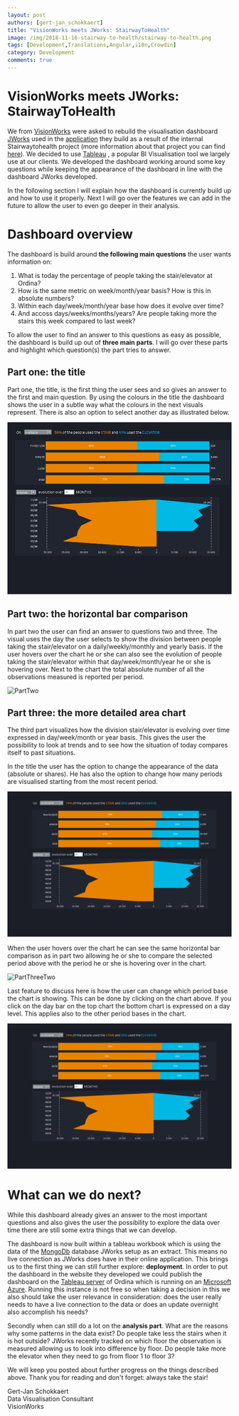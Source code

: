 ```yaml
---
layout: post
authors: [gert-jan_schokkaert]
title: "VisionWorks meets JWorks: StairwayToHealth"
image: /img/2018-11-16-stairway-to-health/stairway-to-health.png
tags: [Development,Translations,Angular,i18n,Crowdin]
category: Development
comments: true
---
```


# VisionWorks meets JWorks: StairwayToHealth
We from [VisionWorks][] were asked to rebuild the visualisation dashboard [JWorks][] used in the [application][] they build as a result of the internal Stairwaytohealth project (more information about that project you can find [here][]). We decided to use [Tableau][] , a popular BI Visualisation tool we largely use at our clients. We developed the dashboard working around some key questions while keeping the appearance of the dashboard in line with the dashboard JWorks developed.

In the following section I will explain how the dashboard is currently build up and how to use it properly. Next I will go over the features we can add in the future to allow the user to even go deeper in their analysis.

# Dashboard overview

The dashboard is build around **the following main questions** the user wants information on:
1. What is today the percentage of people taking the stair/elevator at Ordina?
2. How is the same metric on week/month/year basis? How is this in absolute numbers?
3. Within each day/week/month/year base how does it evolve over time?
4. And accoss days/weeks/months/years? Are people taking more the stairs this week compared to last week?

To allow the user to find an answer to this questions as easy as possible, the dashboard is build up out of **three main parts**. I will go over these parts and highlight which question(s) the part tries to answer.

## Part one: the title

Part one, the title, is the first thing the user sees and so gives an answer to the first and main question. By using the colours in the title the dashboard shows the user in a subtle way what the colours in the next visuals represent. There is also an option to select another day as illustrated below.

![PartOne](/img/2018-11-16-stairway-to-health/PartOne.gif)

## Part two: the horizontal bar comparison

In part two the user can find an answer to questions two and three. The visual uses the day the user selects to show the division between people taking the stair/elevator on a daily/weekly/monthly and yearly basis. If the user hovers over the chart he or she can also see the evolution of people taking the stair/elevator within that day/week/month/year he or she is hovering over. Next to the chart the total absolute number of all the observations measured is reported per period.

![PartTwo](/img/2018-11-16-stairway-to-health/PartTwo.gif)

## Part three: the more detailed area chart

The third part visualizes how the division stair/elevator is evolving over time expressed in day/week/month or year basis. This gives the user the possibility to look at trends and to see how the situation of today compares itself to past situations. 

In the title the user has the option to change the appearance of the data (absolute or shares). He has also the option to change how many periods are visualised starting from the most recent period.

![PartThreeOne](/img/2018-11-16-stairway-to-health/PartThreeOne.gif)

When the user hovers over the chart he can see the same horizontal bar comparison as in part two allowing he or she to compare the selected period above with the period he or she is hovering over in the chart.

![PartThreeTwo](/img/2018-11-16-stairway-to-health/PartThreeTwo.gif)

Last feature to discuss here is how the user can change which period base the chart is showing. This can be done by clicking on the chart above. If you click on the day bar on the top chart the bottom chart is expressed on a day level. This applies also to the other period bases in the chart.

![PartThreeThree](/img/2018-11-16-stairway-to-health/PartThreeThree.gif)

# What can we do next?

While this dashboard already gives an answer to the most important questions and also gives the user the possibility to explore the data over time there are still some extra things that we can develop.

The dashboard is now built within a tableau workbook which is using the data of the [MongoDb][] database JWorks setup as an extract. This means no live connection as JWorks does have in their online application. This brings us to the first thing we can still further explore: **deployment**. In order to put the dashboard in the website they developed we could publish the dashboard on the [Tableau server][] of Ordina which is running on an [Microsoft Azure][]. Running this instance is not free so when taking a decision in this we also should take the user relevance in consideration: does the user really needs to have a live connection to the data or does an update overnight also accomplish his needs?

Secondly when can still do a lot on the **analysis part**. What are the reasons why some patterns in the data exist? Do people take less the stairs when it is hot outside? 
JWorks recently tracked on which floor the observation is measured allowing us to look into difference by floor. Do people take more the elevator when they need to go from floor 1 to floor 3?

We will keep you posted about further progress on the things described above. Thank you for reading and don't forget: always take the stair!



Gert-Jan Schokkaert   
Data Visualisation Consultant   
VisionWorks


[Tableau]: https://www.tableau.com/
[application]: https://stairwayto.health/dashboard
[Microsoft Azure]: https://azure.microsoft.com/en-us/
[Tableau server]: https://www.tableau.com/trial/tableau-server
[VisionWorks]: https://www.ordina.be/vakgebieden/bi-analytics/
[JWorks]: https://ordina-jworks.github.io/
[here]: https://ordina-jworks.github.io/iot/2018/03/14/Stairway-To-Health-2.html
[MongoDb]: https://www.mongodb.com/